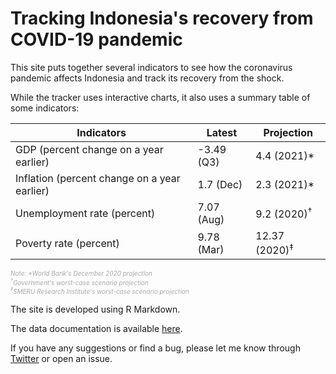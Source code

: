# Tracking Indonesia's recovery from COVID-19 pandemic

This site puts together several indicators to see how the coronavirus pandemic affects Indonesia and track its recovery from the shock.

While the tracker uses interactive charts, it also uses a summary table of some indicators:

Indicators                                   | Latest          | Projection  
-------------------------------------------- | --------------- | -----------------  
GDP (percent change on a year earlier)       | -3.49 (Q3)      | 4.4 (2021)*  
Inflation (percent change on a year earlier) | 1.7 (Dec)       | 2.3 (2021)*  
Unemployment rate (percent)                  | 7.07 (Aug)      | 9.2 (2020)<sup>†</sup>   
Poverty rate (percent)                       | 9.78 (Mar)      | 12.37 (2020)<sup>‡</sup>  

<i style="color: #a9a9a9;font-size: 10px;">Note: 
*World Bank's December 2020 projection  
<sup>†</sup>Government's worst-case scenario projection  
<sup>‡</sup>SMERU Research Institute's worst-case scenario projection</i>

The site is developed using R Markdown.

The data documentation is available [here](https://dzulfiqarfr.github.io/indonesia-recovery-tracker/dataset.html).

If you have any suggestions or find a bug, please let me know through [Twitter](https://twitter.com/dzulfiqarfr) or open an issue.